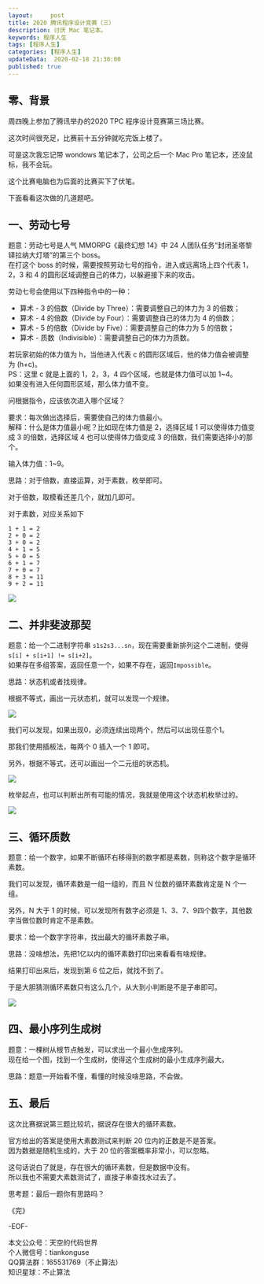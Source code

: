 ```yaml
---   
layout:     post  
title: 2020 腾讯程序设计竞赛（三）
description: 讨厌 Mac 笔记本。  
keywords: 程序人生  
tags: [程序人生]    
categories: [程序人生]  
updateData:  2020-02-18 21:30:00  
published: true  
---  
```



## 零、背景  


周四晚上参加了腾讯举办的2020 TPC 程序设计竞赛第三场比赛。  


这次时间很充足，比赛前十五分钟就吃完饭上楼了。  


可是这次我忘记带 wondows 笔记本了，公司之后一个 Mac Pro 笔记本，还没鼠标，我不会玩。  


这个比赛电脑也为后面的比赛买下了伏笔。  


下面看看这次做的几道题吧。  


## 一、劳动七号  


题意：劳动七号是人气 MMORPG《最终幻想 14》中 24 人团队任务“封闭圣塔黎铎拉纳大灯塔”的第三个 boss。  
在打这个 boss 的时候，需要按照劳动七号的指令，进入或远离场上四个代表 1，2，3 和 4 的圆形区域调整自己的体力，以躲避接下来的攻击。  


劳动七号会使用以下四种指令中的一种：  


* 算术 - 3 的倍数（Divide by Three）：需要调整自己的体力为 3 的倍数；  
* 算术 - 4 的倍数（Divide by Four）：需要调整自己的体力为 4 的倍数；  
* 算术 - 5 的倍数（Divide by Five）：需要调整自己的体力为 5 的倍数；  
* 算术 - 质数（Indivisible）：需要调整自己的体力为质数。  


若玩家初始的体力值为 h，当他进入代表 c 的圆形区域后，他的体力值会被调整为 (h+c)。  
PS：这里 c 就是上面的 1，2，3，4 四个区域，也就是体力值可以加 1~4。  
如果没有进入任何圆形区域，那么体力值不变。  



问根据指令，应该依次进入哪个区域？  


要求：每次做出选择后，需要使自己的体力值最小。  
解释：什么是体力值最小呢？比如现在体力值是 2，选择区域 1 可以使得体力值变成 3 的倍数，选择区域 4 也可以使得体力值变成 3 的倍数，我们需要选择小的那个。  


输入体力值：1~9。  


思路：对于倍数，直接运算，对于素数，枚举即可。  


对于倍数，取模看还差几个，就加几即可。  


对于素数，对应关系如下  


```
1 + 1 = 2  
2 + 0 = 2  
3 + 0 = 2  
4 + 1 = 5  
5 + 0 = 5  
6 + 1 = 7  
7 + 0 = 7  
8 + 3 = 11  
9 + 2 = 11  
```


![](http://res.tainkonguse.com/images/2020/05/21/001.png)  



## 二、并非斐波那契  


题意：给一个二进制字符串 `s1s2s3...sn`，现在需要重新排列这个二进制，使得`s[i] + s[i+1] != s[i+2]`。  
如果存在多组答案，返回任意一个，如果不存在，返回`Impossible`。  


思路：状态机或者找规律。  


根据不等式，画出一元状态机，就可以发现一个规律。  


![](http://res.tainkonguse.com/images/2020/05/21/003.png)  



我们可以发现，如果出现0，必须连续出现两个，然后可以出现任意个1。  


那我们使用插板法，每两个 0 插入一个 1 即可。  



另外，根据不等式，还可以画出一个二元组的状态机。  


![](http://res.tainkonguse.com/images/2020/05/21/002.png)  


枚举起点，也可以判断出所有可能的情况，我就是使用这个状态机枚举过的。  


![](http://res.tainkonguse.com/images/2020/05/21/004.png)  


## 三、循环质数  


题意：给一个数字，如果不断循环右移得到的数字都是素数，则称这个数字是循环素数。  


我们可以发现，循环素数是一组一组的，而且 N 位数的循环素数肯定是 N 个一组。  


另外，N 大于 1 的时候，可以发现所有数字必须是 1、3、7、9四个数字，其他数字当做位数时肯定不是素数。  


要求：给一个数字字符串，找出最大的循环素数子串。  



思路：没啥想法，先把1亿以内的循环素数打印出来看看有啥规律。  


结果打印出来后，发现到第 6 位之后，就找不到了。  


于是大胆猜测循环素数只有这么几个，从大到小判断是不是子串即可。  



![](http://res.tainkonguse.com/images/2020/05/21/005.png)  


## 四、最小序列生成树  


题意：一棵树从根节点触发，可以求出一个最小生成序列。  
现在给一个图，找到一个生成树，使得这个生成树的最小生成序列最大。  


思路：题意一开始看不懂，看懂的时候没啥思路，不会做。  



## 五、最后  


这次比赛据说第三题比较坑，据说存在很大的循环素数。  


官方给出的答案是使用大素数测试来判断 20 位内的正数是不是答案。  
因为数据是随机生成的，大于 20 位的答案概率非常小，可以忽略。  


这句话说白了就是，存在很大的循环素数，但是数据中没有。  
所以我也不需要大素数测试了，直接子串查找水过去了。  


思考题：最后一题你有思路吗？  




《完》


-EOF-  



本文公众号：天空的代码世界  
个人微信号：tiankonguse  
QQ算法群：165531769（不止算法）  
知识星球：不止算法  

